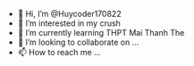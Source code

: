 - 👋 Hi, I’m @Huycoder170822
- 👀 I’m interested in my crush
- 🌱 I’m currently learning THPT Mai Thanh The
- 💞️ I’m looking to collaborate on ...
- 📫 How to reach me ...

<!---
Huycoder170822/Huycoder170822 is a ✨ special ✨ repository because its `README.md` (this file) appears on your GitHub profile.
You can click the Preview link to take a look at your changes.
--->
